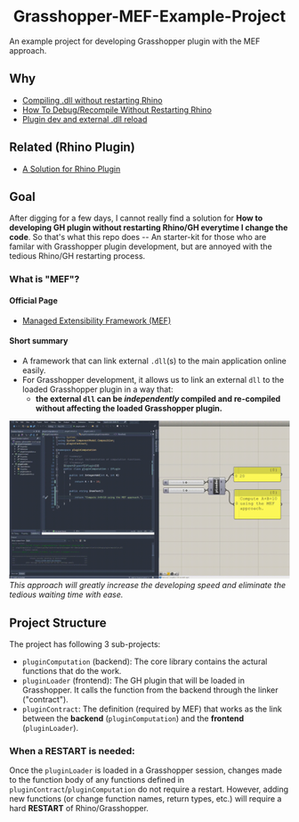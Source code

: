 <h1 align="center">Grasshopper-MEF-Example-Project</h1>
An example project for developing Grasshopper plugin with the MEF approach.

## Why 
- [Compiling .dll without restarting Rhino](https://discourse.mcneel.com/t/compiling-dll-without-restarting-rhino/93825)
- [How To Debug/Recompile Without Restarting Rhino](https://discourse.mcneel.com/t/how-to-debug-recompile-without-restarting-rhino/94141)
- [Plugin dev and external .dll reload](https://discourse.mcneel.com/t/plugin-dev-and-external-dll-reload/114020)

## Related (Rhino Plugin)
- [A Solution for Rhino Plugin](https://discourse.mcneel.com/t/new-way-to-load-a-c-net-plugin/31284)


## Goal 
After digging for a few days, I cannot really find a solution for **How to developing GH plugin without restarting Rhino/GH everytime I change the code**. So that's what this repo does -- An starter-kit for those who are familar with Grasshopper plugin development, but are annoyed with the tedious Rhino/GH restarting process.


### What is "MEF"?
#### Official Page
- [Managed Extensibility Framework (MEF)](https://docs.microsoft.com/en-us/dotnet/framework/mef/)

#### Short summary
- A framework that can link external `.dll`(s) to the main application online easily.
- For Grasshopper development, it allows us to link an external `dll`  to the loaded Grasshopper plugin in a way that: 
  - **the external `dll` can be _independently_ compiled and re-compiled without affecting the loaded Grasshopper plugin.**

![Demo Video](https://github.com/xarthurx/Grasshopper-MEF-demo/blob/main/demoMEF.gif)
*This approach will greatly increase the developing speed and eliminate the tedious waiting time with ease.*


## Project Structure
The project has following 3 sub-projects:
- `pluginComputation` (backend): The core library contains the actural functions that do the work.
- `pluginLoader` (frontend): The GH plugin that will be loaded in Grasshopper. It calls the function from the backend through the linker ("contract").
- `pluginContract`: The definition (required by MEF) that works as the link between the **backend** (`pluginComputation`) and the **frontend** (`pluginLoader`).

### When a RESTART is needed:
Once the `pluginLoader` is loaded in a Grasshopper session, changes made to the function body of any functions defined in `pluginContract`/`pluginComputation` do not require a restart. However, adding new functions (or change function names, return types, etc.) will require a hard **RESTART** of Rhino/Grasshopper.
